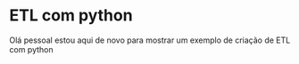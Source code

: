 # ETL com python

Olá pessoal estou aqui de novo para mostrar um exemplo de criação de ETL com python
